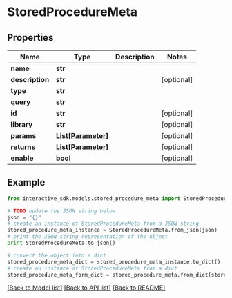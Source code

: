 # StoredProcedureMeta


## Properties

Name | Type | Description | Notes
------------ | ------------- | ------------- | -------------
**name** | **str** |  | 
**description** | **str** |  | [optional] 
**type** | **str** |  | 
**query** | **str** |  | 
**id** | **str** |  | [optional] 
**library** | **str** |  | [optional] 
**params** | [**List[Parameter]**](Parameter.md) |  | [optional] 
**returns** | [**List[Parameter]**](Parameter.md) |  | [optional] 
**enable** | **bool** |  | [optional] 

## Example

```python
from interactive_sdk.models.stored_procedure_meta import StoredProcedureMeta

# TODO update the JSON string below
json = "{}"
# create an instance of StoredProcedureMeta from a JSON string
stored_procedure_meta_instance = StoredProcedureMeta.from_json(json)
# print the JSON string representation of the object
print StoredProcedureMeta.to_json()

# convert the object into a dict
stored_procedure_meta_dict = stored_procedure_meta_instance.to_dict()
# create an instance of StoredProcedureMeta from a dict
stored_procedure_meta_form_dict = stored_procedure_meta.from_dict(stored_procedure_meta_dict)
```
[[Back to Model list]](../README.md#documentation-for-models) [[Back to API list]](../README.md#documentation-for-api-endpoints) [[Back to README]](../README.md)


